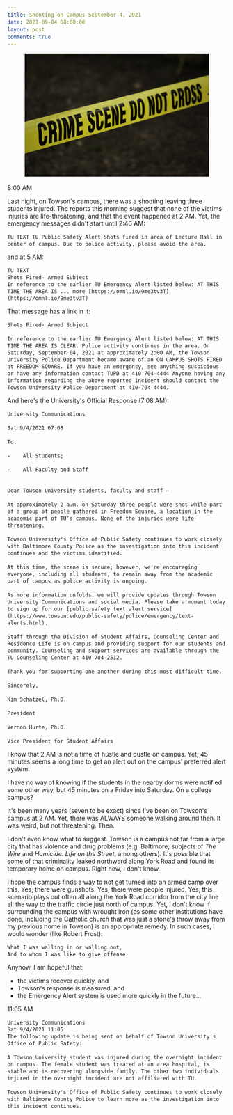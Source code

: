 ```yaml
---
title: Shooting on Campus September 4, 2021
date: 2021-09-04 08:00:00
layout: post
comments: true
---
```


<figure>
 <img src="/images/crime-scene.jpg" alt="Crime Scene Tape">
</figure>



8:00 AM

Last night, on Towson's campus, there was a shooting leaving three students injured. The reports this morning suggest that none of the victims' injuries are life-threatening, and that the event happened at 2 AM. Yet, the emergency messages didn't start until 2:46 AM:

```
TU TEXT TU Public Safety Alert Shots fired in area of Lecture Hall in center of campus. Due to police activity, please avoid the area.
```

and at 5 AM:

 ```
 TU TEXT  
Shots Fired- Armed Subject  
In reference to the earlier TU Emergency Alert listed below: AT THIS TIME THE AREA IS ... more [https://omnl.io/9me3tv3T](https://omnl.io/9me3tv3T)
```

That message has a link in it:

```
Shots Fired- Armed Subject

In reference to the earlier TU Emergency Alert listed below: AT THIS TIME THE AREA IS CLEAR. Police activity continues in the area. On Saturday, September 04, 2021 at approximately 2:00 AM, the Towson University Police Department became aware of an ON CAMPUS SHOTS FIRED at FREEDOM SQUARE. If you have an emergency, see anything suspicious or have any information contact TUPD at 410 704-4444 Anyone having any information regarding the above reported incident should contact the Towson University Police Department at 410-704-4444.
```

And here's the University's Official Response (7:08 AM):

```
University Communications

Sat 9/4/2021 07:08

To:

-    All Students;
    
-    All Faculty and Staff
    

Dear Towson University students, faculty and staff —

At approximately 2 a.m. on Saturday three people were shot while part of a group of people gathered in Freedom Square, a location in the academic part of TU’s campus. None of the injuries were life-threatening. 

Towson University's Office of Public Safety continues to work closely with Baltimore County Police as the investigation into this incident continues and the victims identified. 

At this time, the scene is secure; however, we're encouraging everyone, including all students, to remain away from the academic part of campus as police activity is ongoing. 

As more information unfolds, we will provide updates through Towson University Communications and social media. Please take a moment today to sign up for our [public safety text alert service](https://www.towson.edu/public-safety/police/emergency/text-alerts.html).

Staff through the Division of Student Affairs, Counseling Center and Residence Life is on campus and providing support for our students and community. Counseling and support services are available through the TU Counseling Center at 410-704-2512. 

Thank you for supporting one another during this most difficult time. 

Sincerely,

Kim Schatzel, Ph.D.

President

Vernon Hurte, Ph.D.

Vice President for Student Affairs

```

I know that 2 AM is not a time of hustle and bustle on campus. Yet, 45 minutes seems a long time to get an alert out on the campus' preferred alert system.

I have no way of knowing if the students in the nearby dorms were notified some other way, but 45 minutes on a Friday into Saturday. On a college campus?

It's been many years (seven to be exact) since I've been on Towson's campus at 2 AM. Yet, there was ALWAYS someone walking around then. It was weird, but not threatening. Then.

I don't even know what to suggest. Towson is a campus not far from a large city that has violence and drug problems (e.g. Baltimore; subjects of *The Wire* and *Homicide: Life on the Street*, among others). It's possible that some of that criminality leaked northward along York Road and found its temporary home on campus. Right now, I don't know.

I hope the campus finds a way to not get turned into an armed camp over this. Yes, there were gunshots. Yes, there were people injured. Yes, this scenario plays out often all along the York Road corridor from the city line all the way to the traffic circle just north of campus. Yet, I don't know if surrounding the campus with wrought iron (as some other institutions have done, including the Catholic church that was just a stone's throw away from my previous home in Towson) is an appropriate remedy. In such cases, I would wonder (like Robert Frost):

```
What I was walling in or walling out,  
And to whom I was like to give offense.
```

Anyhow, I am hopeful that:

* the victims recover quickly, and 
* Towson's response is measured, and 
* the Emergency Alert system is used more quickly in the future...

11:05 AM

```
University Communications
Sat 9/4/2021 11:05
The following update is being sent on behalf of Towson University's Office of Public Safety:

A Towson University student was injured during the overnight incident on campus. The female student was treated at an area hospital, is stable and is recovering alongside family. The other two individuals injured in the overnight incident are not affiliated with TU. 

Towson University's Office of Public Safety continues to work closely with Baltimore County Police to learn more as the investigation into this incident continues.
```


